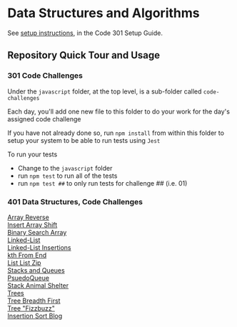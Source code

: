 # Data Structures and Algorithms

See [setup instructions](https://codefellows.github.io/setup-guide/code-301/3-code-challenges), in the Code 301 Setup Guide.

## Repository Quick Tour and Usage

### 301 Code Challenges

Under the `javascript` folder, at the top level, is a sub-folder called `code-challenges`

Each day, you'll add one new file to this folder to do your work for the day's assigned code challenge

If you have not already done so, run `npm install` from within this folder to setup your system to be able to run tests using `Jest`

To run your tests

- Change to the `javascript` folder
- run `npm test` to run all of the tests
- run `npm test ##` to only run tests for challenge ## (i.e. 01)

### 401 Data Structures, Code Challenges

[Array Reverse](https://github.com/MFierro25/data-structures-and-algorithms/blob/main/python/array_reverse/README.md) <br>
[Insert Array Shift](https://github.com/MFierro25/data-structures-and-algorithms/tree/main/python/code_challenges/array_insert_shift) <br>
[Binary Search Array](https://github.com/MFierro25/data-structures-and-algorithms/tree/main/python/code_challenges/array_binary_search) <br>
[Linked-List](https://github.com/MFierro25/data-structures-and-algorithms/tree/main/python/linked_list) <br>
[Linked-List Insertions](https://github.com/MFierro25/data-structures-and-algorithms/tree/main/python/code_challenges/linked_list_insertions) <br>
[kth From End](https://github.com/MFierro25/data-structures-and-algorithms/tree/main/python/code_challenges/linked-list-kth) <Br>
[List List Zip](https://github.com/MFierro25/data-structures-and-algorithms/tree/linked-list-zip/python/code_challenges/linked-list-zip) <br>
[Stacks and Queues](https://github.com/MFierro25/data-structures-and-algorithms/tree/main/python/stacks_and_queue) <br>
[PsuedoQueue](https://github.com/MFierro25/data-structures-and-algorithms/tree/main/python/code_challenges/stack_queue_psuedo) <br>
[Stack Animal Shelter](https://github.com/MFierro25/data-structures-and-algorithms/tree/main/python/code_challenges/stack_queue_animal_shelter) <br>
[Trees](https://github.com/MFierro25/data-structures-and-algorithms/tree/main/python/code_challenges/trees)<br>
[Tree Breadth First](https://github.com/MFierro25/data-structures-and-algorithms/tree/main/python/code_challenges/trees/tree_breadth_first) <br>
[Tree "Fizzbuzz"](https://github.com/MFierro25/data-structures-and-algorithms/tree/main/python/code_challenges/tree_fizz_buzz) <br>
[Insertion Sort Blog](https://github.com/MFierro25/data-structures-and-algorithms/tree/main/python/code_challenges/insertion_sort)
